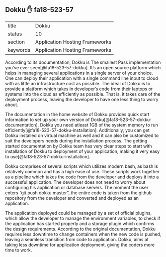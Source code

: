 ## Dokku :hand: fa18-523-57


|          |                                |
| -------- | ------------------------------ |
| title    | Dokku                          | 
| status   | 10                             |
| section  | Application Hosting Frameworks |
| keywords | Application Hosting Frameworks |


According to its documentation, Dokku is The smallest Pass implementation you’ve ever seen[@fa18-523-57-dokku]. It’s an open source platform which helps in managing several applications in a single server of your choice. One can deploy their application with a single command line input to cloud with as little an infrastructure cost as possible. The ideal of Dokku is to provide a platform which takes in developer’s code from their laptops or systems into the cloud as efficiently as possible. That is, it takes care of the deployment process, leaving the developer to have one less thing to worry about.

The documentation in the home website of Dokku provides quick start information to set up your own version of Dokku[@fa18-523-57-dokku-documentation]. Dokku you need atleast 1GB of the system memory to run efficiently[@fa18-523-57-dokku-installation]. Additionally, you can get Dokku installed on virtual machine as well and it can also be customized to suit the developers needs during the installation process. The getting started documentation by Dokku team has very clear steps to start with installation of Dokku to deployment of your application, making it very easy to use[@fa18-523-57-dokku-installation].

Dokku comprises of several scripts which utilizes modern bash, as bash is relatively common and has a high ease of use. These scripts work together as a pipeline which takes the code from the developer and deploys it into a successful application. The developer does not need to worry about configuring his application or database servers. The moment the user enters “git push dokku master”, the entire code is taken from the github repository from the developer and converted and deployed as an application.

The application deployed could be managed by a set of official plugins, which allow the developer to manage the environment variables, to check if the application has started properly and a storage plugin which confirms the design requirements. According to the original documentation, Dokku requires less downtime to change containers when the new code is pushed, leaving a seamless transition from code to application. Dokku, aims at taking less downtime for application deployment, giving the coders more time to work.




